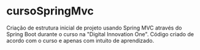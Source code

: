 # cursoSpringMvc

Criação de estrutura inicial de projeto usando Spring MVC através do Spring Boot durante o curso na "Digital Innovation One". 
Código criado de acordo com o curso e apenas com intuito de aprendizado.
